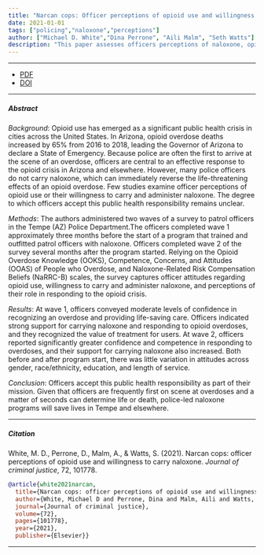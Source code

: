 ```yaml
---
title: "Narcan cops: Officer perceptions of opioid use and willingness to carry naloxone"
date: 2021-01-01
tags: ["policing","naloxone","perceptions"]
author: ["Michael D. White","Dina Perrone", "Aili Malm", "Seth Watts"]
description: "This paper assesses officers perceptions of naloxone, opioids, and people who use opioids. Published in the Journal of Criminal Justice, 2021." 
---
```


---

+ [PDF](narcan-cops-2021.pdf)
+ [DOI](https://doi.org/10.1016/j.jcrimjus.2020.101778)

---

##### Abstract

*Background*: Opioid use has emerged as a significant public health crisis in cities across the United States. In Arizona, opioid overdose deaths increased by 65\% from 2016 to 2018, leading the Governor of Arizona to declare a State of Emergency. Because police are often the first to arrive at the scene of an overdose, officers are central to an effective response to the opioid crisis in Arizona and elsewhere. However, many police officers do not carry naloxone, which can immediately reverse the life-threatening effects of an opioid overdose. Few studies examine officer perceptions of opioid use or their willingness to carry and administer naloxone. The degree to which officers accept this public health responsibility remains unclear.

*Methods*: The authors administered two waves of a survey to patrol officers in the Tempe (AZ) Police Department.The officers completed wave 1 approximately three months before the start of a program that trained and outfitted patrol officers with naloxone. Officers completed wave 2 of the survey several months after the program started. Relying on the Opioid Overdose Knowledge (OOKS), Competence, Concerns, and Attitudes (OOAS) of People who Overdose, and Naloxone-Related Risk Compensation Beliefs (NaRRC-B) scales, the survey captures officer attitudes regarding opioid use, willingness to carry and administer naloxone, and perceptions of their role in responding to the opioid crisis.

*Results*: At wave 1, officers conveyed moderate levels of confidence in recognizing an overdose and providing life-saving care. Officers indicated strong support for carrying naloxone and responding to opioid overdoses, and they recognized the value of treatment for users. At wave 2, officers reported significantly greater confidence and competence in responding to overdoses, and their support for carrying naloxone also increased. Both before and after program start, there was little variation in attitudes across gender, race/ethnicity, education, and length of
service.

*Conclusion*: Officers accept this public health responsibility as part of their mission. Given that officers are frequently first on scene at overdoses and a matter of seconds can determine life or death, police-led naloxone programs will save lives in Tempe and elsewhere.

---

##### Citation

White, M. D., Perrone, D., Malm, A., \& Watts, S. (2021). Narcan cops: officer perceptions of opioid use and willingness to carry naloxone. *Journal of criminal justice*, 72, 101778.

```BibTeX
@article{white2021narcan,
  title={Narcan cops: officer perceptions of opioid use and willingness to carry naloxone},
  author={White, Michael D and Perrone, Dina and Malm, Aili and Watts, Seth},
  journal={Journal of criminal justice},
  volume={72},
  pages={101778},
  year={2021},
  publisher={Elsevier}}
```

---
